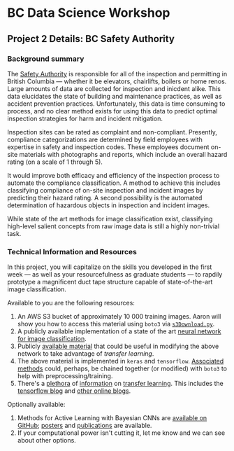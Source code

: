 # BC Data Science Workshop

## Project 2 Details: BC Safety Authority

### Background summary

The [Safety Authority](https://www.safetyauthority.ca/) is responsible
for all of the inspection and permitting in British Columbia &mdash;
whether it be elevators, chairlifts, boilers or home renos. Large
amounts of data are collected for inspection and inicdent alike. This
data elucidates the state of building and maintenance practices, as
well as accident prevention practices. Unfortunately, this data is
time consuming to process, and no clear method exists for using this
data to predict optimal inspection strategies for harm and incident
mitigation.

Inspection sites can be rated as complaint and
non-compliant. Presently, compliance categorizations are determined by
field employees with expertise in safety and inspection codes. These
employees document on-site materials with photographs and reports,
which include an overall hazard rating (on a scale of 1 through 5).

It would improve both efficacy and efficiency of the inspection
process to automate the compliance classification. A method to achieve
this includes classifying compliance of on-site inspection and
incident images by predicting their hazard rating. A second
possibility is the automated determination of hazardous objects in
inspection and incident images.

While state of the art methods for image classification exist,
classifying high-level salient concepts from raw image data is still a
highly non-trivial task.

### Technical Information and Resources

In this project, you will capitalize on the skills you developed in
the first week &mdash; as well as your resourcefulness as graduate
students &mdash; to rapdily prototype a magnificent duct tape
structure capable of state-of-the-art image classification.

Available to you are the following resources:

1. An AWS S3 bucket of approximately 10 000 training images. Aaron
   will show you how to access this material using `boto3` via
   [`s3Download.py`](./../s3Download.py).
2. A publicly available implementation of a state of the art
   [neural network for image
   classification](https://github.com/fastai/courses/blob/master/deeplearning1/nbs/vgg16.py).
3. Publicly
   [available
   material](https://kratzert.github.io/2017/02/24/finetuning-alexnet-with-tensorflow.html)
   that could be useful in modifying the above network to take
   advantage of *transfer learning*.
4. The above material is implemented in `keras` and
   `tensorflow`. [Associated
   methods](https://keras.io/preprocessing/image/) could, perhaps, be
   chained together (or modified) with `boto3` to help with
   preprocessing/training.
5. There's a
   [plethora](ftp://ftp.cs.wisc.edu/machine-learning/shavlik-group/torrey.handbook09.pdf)
   of
   [information](https://medium.com/towards-data-science/transfer-learning-using-keras-d804b2e04ef8)
   on [transfer
   learning](https://journalofbigdata.springeropen.com/articles/10.1186/s40537-016-0043-6). This
   includes the [tensorflow
   blog](https://www.tensorflow.org/tutorials/image_retraining) and
   [other online
   blogs](https://www.analyticsvidhya.com/blog/2017/06/transfer-learning-the-art-of-fine-tuning-a-pre-trained-model/).


Optionally available:

1. Methods for Active Learning with Bayesian CNNs are [available on
   GitHub](https://github.com/Riashat/Active-Learning-Bayesian-Convolutional-Neural-Networks);
   [posters](https://riashatislam.files.wordpress.com/2017/07/2017-icml-deep_active_learning-poster.pdf)
   and
   [publications](http://bayesiandeeplearning.org/papers/BDL_35.pdf)
   are available.
2. If your computational power isn't cutting it, let me know and we
   can see about other options.
